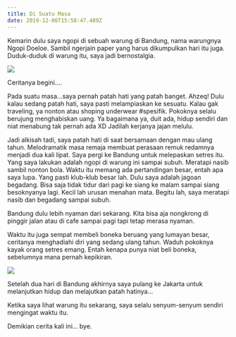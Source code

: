 ```yaml
---
title: Di Suatu Masa
date: 2019-12-06T15:58:47.489Z
---
```

Kemarin dulu saya ngopi di sebuah warung di Bandung, nama warungnya Ngopi Doeloe. Sambil ngerjain paper yang harus dikumpulkan hari itu juga. Duduk-duduk di warung itu, saya jadi bernostalgia. 

![](/img/uploads/photo_2019-12-29-23.28.53.jpeg)

Ceritanya begini....

Pada suatu masa...saya pernah patah hati yang patah banget. Ahzeq! Dulu kalau sedang patah hati, saya pasti melampiaskan ke sesuatu. Kalau gak traveling, ya nonton atau shoping underwear #spesifik. Pokoknya selalu berujung menghabiskan uang. Ya bagaimana ya, duit ada, hidup sendiri dan niat menabung tak pernah ada XD Jadilah kerjanya jajan melulu.

Jadi alkisah tadi, saya patah hati di saat bersamaan dengan mau ulang tahun. Melodramatik masa remaja membuat perasaan remuk redamnya menjadi dua kali lipat. Saya pergi ke Bandung untuk melepaskan setres itu. Yang saya lakukan adalah ngopi di warung ini sampai subuh. Meratapi nasib sambil nonton bola. Waktu itu memang ada pertandingan besar, entah apa saya lupa. Yang pasti klub-klub besar lah. Dulu saya adalah jagoan begadang. Bisa saja tidak tidur dari pagi ke siang ke malam sampai siang besoknyanya lagi. Kecil lah urusan menahan mata. Begitu lah, saya meratapi nasib dan begadang sampai subuh.

Bandung dulu lebih nyaman dari sekarang. Kita bisa aja nongkrong di pinggir jalan atau di cafe sampai pagi tapi tetap merasa nyaman. 

Waktu itu juga sempat membeli boneka beruang yang lumayan besar, ceritanya menghadiahi diri yang sedang ulang tahun. Waduh pokoknya kayak orang setres emang. Entah kenapa punya niat beli boneka, sebelumnya mana pernah kepikiran. 

![](/img/uploads/ae4bdaddd2a0880d8f20182c2788a3d4.jpg)

Setelah dua hari di Bandung akhirnya saya pulang ke Jakarta untuk melanjutkan hidup dan melajutkan patah hatinya... 

Ketika saya lihat warung itu sekarang, saya selalu senyum-senyum sendiri mengingat waktu itu. 

Demikian cerita kali ini... bye.
